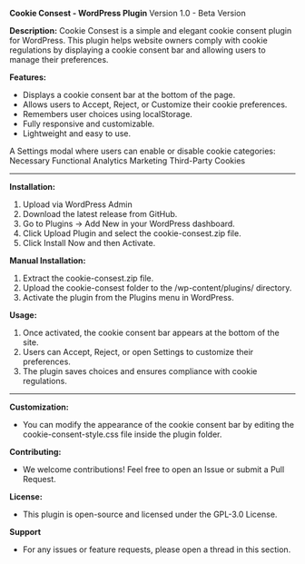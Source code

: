 **Cookie Consest - WordPress Plugin**
Version 1.0 - Beta Version

**Description:**
Cookie Consest is a simple and elegant cookie consent plugin for WordPress. This plugin helps website owners comply with cookie regulations by displaying a cookie consent bar and allowing users to manage their preferences.

**Features:**
- Displays a cookie consent bar at the bottom of the page.
- Allows users to Accept, Reject, or Customize their cookie preferences.
- Remembers user choices using localStorage.
- Fully responsive and customizable.
- Lightweight and easy to use.

A Settings modal where users can enable or disable cookie categories:
Necessary
Functional
Analytics
Marketing
Third-Party Cookies

---------------------------------------
**Installation:**
1) Upload via WordPress Admin
2) Download the latest release from GitHub.
3) Go to Plugins → Add New in your WordPress dashboard.
4) Click Upload Plugin and select the cookie-consest.zip file.
5) Click Install Now and then Activate.

**Manual Installation:**
1) Extract the cookie-consest.zip file.
2) Upload the cookie-consest folder to the /wp-content/plugins/ directory.
3) Activate the plugin from the Plugins menu in WordPress.

**Usage:**
1) Once activated, the cookie consent bar appears at the bottom of the site.
2) Users can Accept, Reject, or open Settings to customize their preferences.
3) The plugin saves choices and ensures compliance with cookie regulations.


--------------------------------------------
**Customization:**
- You can modify the appearance of the cookie consent bar by editing the cookie-consent-style.css file inside the plugin folder.


**Contributing:**
- We welcome contributions! Feel free to open an Issue or submit a Pull Request.


**License:**
- This plugin is open-source and licensed under the GPL-3.0 License.

**Support**
- For any issues or feature requests, please open a thread in this section.
